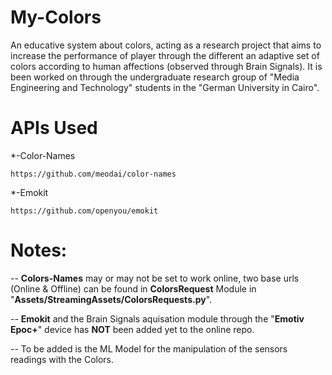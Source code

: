 # My-Colors

An educative system about colors, acting as a research project that aims to increase the performance of player through the different an adaptive set of colors according to human affections (observed through Brain Signals). It is been worked on through the undergraduate research group of "Media Engineering and Technology" students in the "German University in Cairo".


# APIs Used

*-Color-Names
    
    https://github.com/meodai/color-names
    
*-Emokit
    
    https://github.com/openyou/emokit
    
    
# Notes:

-- **Colors-Names** may or may not be set to work online, two base urls (Online & Offline) can be found in **ColorsRequest** Module in "**Assets/StreamingAssets/ColorsRequests.py**".

-- **Emokit** and the Brain Signals aquisation module through the "**Emotiv Epoc+**" device has **NOT** been added yet to the online repo.

-- To be added is the ML Model for the manipulation of the sensors readings with the Colors.
